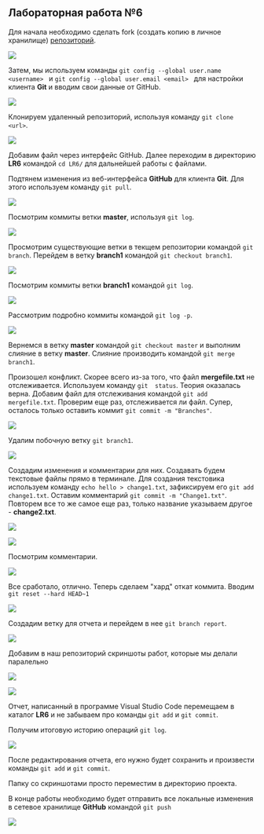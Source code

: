 ## Лабораторная работа №6
Для начала необходимо сделать fork (создать копию в личное хранилище) [репозиторий](https://github.com/Kurtyanik/LR6/). 

![](https://github.com/lkjuft24/LR6/blob/master/screen/screen1.PNG)

Затем, мы используем команды `git config --global user.name <username> ` и `git config --global user.email <email> ` для настройки клиента __Git__ и вводим свои данные от GitHub.

![](https://github.com/lkjuft24/LR6/blob/master/screen/screen2.PNG)

Клонируем удаленный репозиторий, используя команду `git clone <url>`.

![](https://github.com/lkjuft24/LR6/blob/master/screen/screen3.PNG)

Добавим файл через интерфейс GitHub. Далее переходим в директорию __LR6__ командой `cd LR6/` для дальнейшей работы с файлами.

Подтянем изменения из веб-интерфейса __GitHub__ для клиента __Git__. Для этого используем команду `git pull`.

![](https://github.com/lkjuft24/LR6/blob/master/screen/screen4.PNG)

Посмотрим коммиты ветки __master__, используя `git log`.

![](https://github.com/lkjuft24/LR6/blob/master/screen/screen5.PNG)

Просмотрим существующие ветки в текщем репозитории командой `git branch`. Перейдем в ветку __branch1__ командой `git checkout branch1`.

![](https://github.com/lkjuft24/LR6/blob/master/screen/screen6.PNG)

Посмотрим коммиты ветки __branch1__ командой `git log`.

![](https://github.com/lkjuft24/LR6/blob/master/screen/screen7.PNG)

Рассмотрим подробно коммиты командой `git log -p`.

![](https://github.com/lkjuft24/LR6/blob/master/screen/screen8.PNG)

Вернемся в ветку __master__ командой `git checkout master` и выполним слияние в ветку __master__. Слияние производить командой `git merge branch1`. 

Произошел конфликт. Скорее всего из-за того, что файл __mergefile.txt__ не отслеживается. Используем команду `git  status`. Теория оказалась верна. Добавим файл для отслеживания командой `git add mergefile.txt`. Проверим еще раз, отслеживается ли файл. Супер, осталось только оставить коммит `git commit -m "Branches"`.

![](https://github.com/lkjuft24/LR6/blob/master/screen/screen9.PNG)

Удалим побочную ветку `git branch1`.

![](https://github.com/lkjuft24/LR6/blob/master/screen/screen10.PNG)

Создадим изменения и комментарии для них. Создавать будем текстовые файлы прямо в терминале. Для создания текстовика используем команду `echo hello > change1.txt`, зафиксируем его `git add change1.txt`. Оставим комментарий `git commit -m "Change1.txt"`. Повторем все то же самое еще раз, только название указываем другое - __change2.txt__.

![](https://github.com/lkjuft24/LR6/blob/master/screen/screen11.PNG)

![](https://github.com/lkjuft24/LR6/blob/master/screen/screen12.PNG)

Посмотрим комментарии.

![](https://github.com/lkjuft24/LR6/blob/master/screen/screen133.PNG)

Все сработало, отлично. Теперь сделаем "хард" откат коммита. Вводим `git reset --hard HEAD~1`

![](https://github.com/lkjuft24/LR6/blob/master/screen/screen14.PNG)

Создадим ветку для отчета и перейдем в нее `git branch report`.

![](https://github.com/lkjuft24/LR6/blob/master/screen/screen15.PNG)

Добавим в наш репозиторий скриншоты работ, которые мы делали паралельно

![](https://github.com/lkjuft24/LR6/blob/master/screen/screen16.PNG)

![](https://github.com/lkjuft24/LR6/blob/master/screen/screen17.PNG)

Отчет, написанный в программе Visual Studio Code перемещаем в каталог __LR6__ и не забываем про команды `git add` и `git commit`. 

Получим итоговую историю операций `git log`.

![](https://github.com/lkjuft24/LR6/blob/master/screen/screen18.PNG)

После редактирования отчета, его нужно будет сохранить и произвести команды `git add` и `git commit`.

Папку со скриншотами просто переместим в директорию проекта. 

В конце работы необходимо будет отправить все локальные изменения в сетевое хранилище __GitHub__ командой `git push`

![](https://github.com/lkjuft24/LR6/blob/master/screen/screen19.PNG)